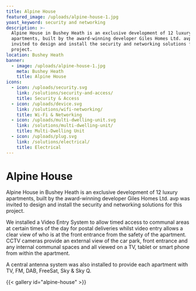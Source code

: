 ```yaml
---
title: Alpine House
featured_image: /uploads/alpine-house-1.jpg
yoast_keyword: security and networking
description: >-
  Alpine House in Bushey Heath is an exclusive development of 12 luxury
  apartments, built by the award-winning developer Giles Homes Ltd. avp was
  invited to design and install the security and networking solutions for this
  project.
location: Bushey Heath
banner:
  - image: /uploads/alpine-house-1.jpg
    meta: Bushey Heath
    title: Alpine House
icons:
  - icon: /uploads/security.svg
    link: /solutions/security-and-access/
    title: Security & Access
  - icon: /uploads/device.svg
    link: /solutions/wifi-networking/
    title: Wi-Fi & Networking
  - icon: /uploads/multi-dwelling-unit.svg
    link: /solutions/multi-dwelling-unit/
    title: Multi-Dwelling Unit
  - icon: /uploads/plug.svg
    link: /solutions/electrical/
    title: Electrical
---
```

# Alpine House

Alpine House in Bushey Heath is an exclusive development of 12 luxury apartments, built by the award-winning developer Giles Homes Ltd. avp was invited to design and install the security and networking solutions for this project.

We installed a Video Entry System to allow timed access to communal areas at certain times of the day for postal deliveries whilst video entry allows a clear view of who is at the front entrance from the safety of the apartment. CCTV cameras provide an external view of the car park, front entrance and any internal communal spaces and all viewed on a TV, tablet or smart phone from within the apartment.

A central antenna system was also installed to provide each apartment with TV, FM, DAB, FreeSat, Sky & Sky Q.

{{< gallery id="alpine-house" >}}
